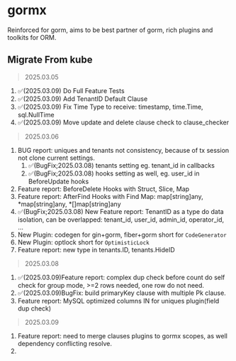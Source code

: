 # gormx
Reinforced for gorm, aims to be best partner of gorm, rich plugins and toolkits for ORM.

## Migrate From kube
> 2025.03.05
1. ✅(2025.03.09) Do Full Feature Tests
2. ✅(2025.03.09) Add TenantID Default Clause
3. ✅(2025.03.09) Fix Time Type to receive: timestamp, time.Time, sql.NullTime
4. ✅(2025.03.09) Move update and delete clause check to clause_checker

> 2025.03.06
1. BUG report: uniques and tenants not consistency, because of tx session not clone current settings.
   1. ✅(BugFix;2025.03.08) tenants setting eg. tenant_id in callbacks
   2. ✅(BugFix;2025.03.08) hooks setting as well, eg. user_id in BeforeUpdate hooks
2. Feature report: BeforeDelete Hooks with Struct, Slice, Map
3. Feature report: AfterFind Hooks with Find Map: map[string]any, *map[string]any, *[]map[string]any
4. ✅(BugFix;2025.03.08) New Feature report: TenantID as a type do data isolation, can be overlapped: tenant_id, user_id, admin_id, operator_id, ...
5. New Plugin: codegen for gin+gorm, fiber+gorm short for `CodeGenerator`
6. New Plugin: optlock short for `OptimisticLock`
7. Feature report: new type in tenants.ID, tenants.HideID

> 2025.03.08
1. ✅(2025.03.09)Feature report: complex dup check before count do self check for group mode, >=2 rows needed, one row do not need.
2. ✅(2025.03.09)BugFix: build primaryKey clause with multiple Pk clause.
3. Feature report: MySQL optimized columns IN for uniques plugin(field dup check)

> 2025.03.09
1. Feature report: need to merge clauses plugins to gormx scopes, as well dependency conflicting resolve.
2. 